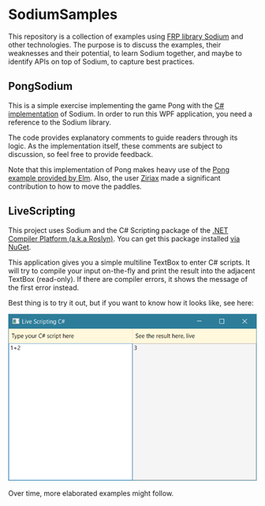 # SodiumSamples

This repository is a collection of examples using [FRP library Sodium](https://github.com/SodiumFRP/sodium) and other technologies.
The purpose is to discuss the examples, their weaknesses and their potential, to learn Sodium together, and maybe to identify APIs on top of Sodium, to capture best practices.

## PongSodium

This is a simple exercise implementing the game Pong with the [C# implementation](https://github.com/SodiumFRP/sodium/tree/master/c%23) of Sodium.
In order to run this WPF application, you need a reference to the Sodium library.

The code provides explanatory comments to guide readers through its logic. As the implementation itself, these comments are subject to discussion, so feel free to provide feedback.

Note that this implementation of Pong makes heavy use of the [Pong example provided by Elm](http://elm-lang.org/examples/pong).
Also, the user [Ziriax](https://github.com/Ziriax) made a significant contribution to how to move the paddles.

## LiveScripting

This project uses Sodium and the C# Scripting package of the [.NET Compiler Platform (a.k.a Roslyn)](https://github.com/dotnet/roslyn). 
You can get this package installed [via NuGet](https://www.nuget.org/packages/Microsoft.CodeAnalysis.CSharp.Scripting).

This application gives you a simple multiline TextBox to enter C# scripts. It will try to compile your input on-the-fly and print the result into the adjacent TextBox (read-only).
If there are compiler errors, it shows the message of the first error instead.

Best thing is to try it out, but if you want to know how it looks like, see here:

![live_ex1](live_ex1.png)  

Over time, more elaborated examples might follow.